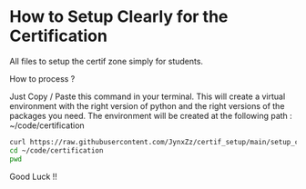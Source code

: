 # How to Setup Clearly for the Certification

All files to setup the certif zone simply for students.

How to process ?

Just Copy / Paste this command in your terminal.
This will create a virtual environment with the right version of python and the right versions of the packages you need.
The environment will be created at the following path : ~/code/certification


```bash
curl https://raw.githubusercontent.com/JynxZz/certif_setup/main/setup_certif.sh | zsh
cd ~/code/certification
pwd
```

Good Luck !!

